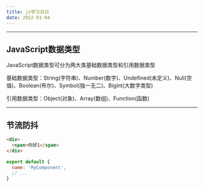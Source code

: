 ```yaml
---
title: js学习日记
date: 2022-01-04
---
```

---
JavaScript数据类型
---
JavaScript数据类型可分为两大类基础数据类型和引用数据类型

基础数据类型：String(字符串)、Number(数字)、Undefined(未定义)、Null(空值)、Boolean(布尔)、Symbol(独一无二)、Bigint(大数字类型)

引用数据类型：Object(对象)、Array(数组)、Function(函数)

---
节流防抖
---
``` html
<div>
  <span>你好1</span>
</div>
```

``` js
export default {
  name: 'MyComponent',
  // ...
}
```